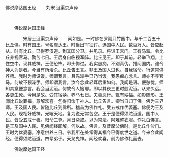   佛说摩达国王经
                        　　刘宋 沮渠京声译

                        
        　      


　　佛说摩达国王经

　　　　宋居士沮渠京声译
　　闻如是。一时佛在罗阅只竹园中。与千二百五十比丘俱。时有国王。号名摩达王。时当出军征讨。选国中人民。数百万人。皆应赴从。时有比丘。已得罗汉道。到其国分卫。并见录。将诣王宫门。王有马监。令比丘养视官马。勤苦七日。王后身自临视军阵。比丘见王。即于其前。轻举飞翔。上住空中。现其威神。王便恐怖。叩头悔过。我实愚痴。不别真伪。推问国内。谁令神人为是者。今当有所治杀。比丘告王言。非王及国人过也。自我宿命。行道常供养师。我时为师设饭。师谓我言。且先澡手已乃当饭。我愚痴心念言。师亦不养官马。何故不预澡手。师即谓我言。汝今念此轻耳后重如何。我闻是语。便愁忧。师知其意便念言。我会当泥洹。何故令人恼耶。即以其夜三更时般泥洹。从来久远。各更生死。今用是故。受其宿殃。养马七日。夫善恶行。辄有殃福。如影随形。王闻比丘说罪福。意解欢喜。乞得归命于神人。比丘告言。卿当自归于佛。佛为三界师。王及国人民。皆随比丘到佛所。稽首为佛作礼。受五戒作优婆塞。佛便为王及人民。现相好威神。光曜天地。复为说无常苦空。王于是便得须陀洹道。国中人民。皆受五戒十善。归命三尊。月日斋戒。以为常法。阿难整衣服。作礼白佛言。是王及国中人民。见佛闻经即解。何以故。佛言。及昔摩父佛时。是比丘作沙门。王时为优婆塞。净意供养三日。令我所在处常得其福今已得度世之道。今来会此闻经。便得须陀洹道。四辈弟子。天龙鬼神。闻经欢喜。前为佛作礼而去。

　　佛说摩达国王经


